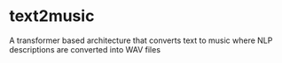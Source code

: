# text2music
A transformer based architecture that converts text to music where NLP descriptions are converted into WAV files

